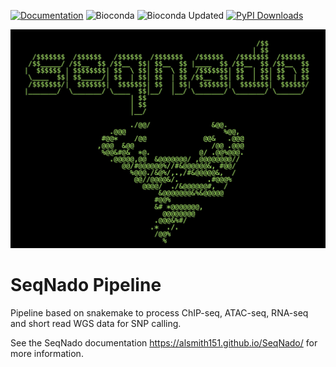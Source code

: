 [![Documentation](https://github.com/alsmith151/SeqNado/actions/workflows/build_docs.yml/badge.svg)](https://github.com/alsmith151/SeqNado/actions/workflows/build_docs.yml)
![Bioconda](https://anaconda.org/bioconda/seqnado/badges/version.svg)
![Bioconda Updated](https://anaconda.org/bioconda/seqnado/badges/latest_release_date.svg)
[![PyPI Downloads](https://static.pepy.tech/badge/seqnado)](https://pepy.tech/projects/seqnado)

![SeqNado logo](https://raw.githubusercontent.com/alsmith151/SeqNado/master/seqnado_logo.jpeg)
# SeqNado Pipeline

Pipeline based on snakemake to process ChIP-seq, ATAC-seq, RNA-seq and short read WGS data for SNP calling.

See the SeqNado documentation https://alsmith151.github.io/SeqNado/ for more information. 
